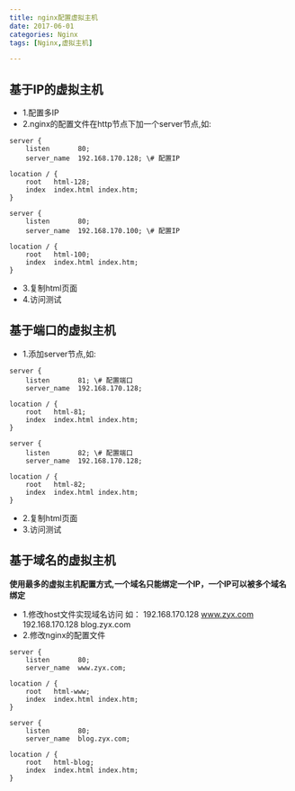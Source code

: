 ```yaml
---
title: nginx配置虚拟主机
date: 2017-06-01
categories: Nginx
tags: [Nginx,虚拟主机]

---
```


## 基于IP的虚拟主机
- 1.配置多IP
- 2.nginx的配置文件在http节点下加一个server节点,如: 
 
```
server {
    listen       80;
    server_name  192.168.170.128; \# 配置IP

location / {
    root   html-128;
    index  index.html index.htm;
}

server {
    listen       80;
    server_name  192.168.170.100; \# 配置IP

location / {
    root   html-100;
    index  index.html index.htm;
}
```
- 3.复制html页面
- 4.访问测试

## 基于端口的虚拟主机
- 1.添加server节点,如:

```
server {
    listen       81; \# 配置端口
    server_name  192.168.170.128;

location / {
    root   html-81;
    index  index.html index.htm;
}

server {
    listen       82; \# 配置端口
    server_name  192.168.170.128;

location / {
    root   html-82;
    index  index.html index.htm;
}
```
- 2.复制html页面
- 3.访问测试

## 基于域名的虚拟主机
**使用最多的虚拟主机配置方式,一个域名只能绑定一个IP，一个IP可以被多个域名绑定**
- 1.修改host文件实现域名访问
	如：
		192.168.170.128  www.zyx.com
		192.168.170.128  blog.zyx.com
- 2.修改nginx的配置文件

```
server {
	listen       80;
	server_name  www.zyx.com;

location / {
    root   html-www;
    index  index.html index.htm;
}

server {
    listen       80;
    server_name  blog.zyx.com;

location / {
    root   html-blog;
    index  index.html index.htm;
}
```